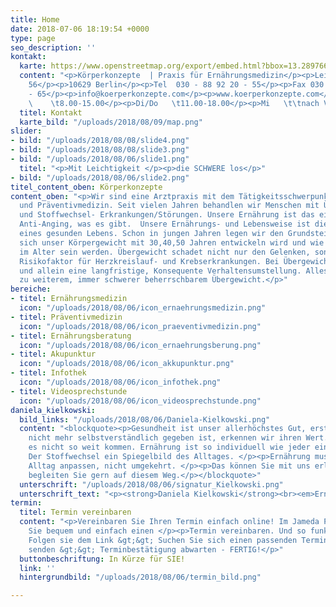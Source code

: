 ```yaml
---
title: Home
date: 2018-07-06 18:19:54 +0000
type: page
seo_description: ''
kontakt:
  karte: https://www.openstreetmap.org/export/embed.html?bbox=13.28976631164551%2C52.48967943654932%2C13.336114883422853%2C52.51316523643532&amp;layer=mapnik&amp;marker=52.50142390483136%2C13.31294059753418
  content: "<p>Körperkonzepte  | Praxis für Ernährungsmedizin</p><p>Leibnizstraße
    56</p><p>10629 Berlin</p><p>Tel  030 - 88 92 20 - 55</p><p>Fax 030 - 88 92 20
    - 65</p><p>info@koerperkonzepte.com</p><p>www.koerperkonzepte.com</p><p>Sprechzeiten:</p><p>Mo/Fr
    \    \t8.00-15.00</p><p>Di/Do   \t11.00-18.00</p><p>Mi   \t\tnach Vereinbarung</p>"
  titel: Kontakt
  karte_bild: "/uploads/2018/08/09/map.png"
slider:
- bild: "/uploads/2018/08/08/slide4.png"
- bild: "/uploads/2018/08/08/slide3.png"
- bild: "/uploads/2018/08/06/slide1.png"
  titel: "<p>Mit Leichtigkeit </p><p>die SCHWERE los</p>"
- bild: "/uploads/2018/08/06/slide2.png"
titel_content_oben: Körperkonzepte
content_oben: "<p>Wir sind eine Arztpraxis mit dem Tätigkeitsschwerpunkt Ernährungsmedizin
  und Präventivmedizin. Seit vielen Jahren behandlen wir Menschen mit Übergewicht
  und Stoffwechsel- Erkrankungen/Störungen. Unsere Ernährung ist das einzige wirksame
  Anti-Anging, was es gibt.  Unsere Ernährungs- und Lebensweise ist die Grundvoraussetzung
  eines gesunden Lebens. Schon in jungen Jahren legen wir den Grundstein dafür wie
  sich unser Körpergewicht mit 30,40,50 Jahren entwickeln wird und wie gesund wir
  im Alter sein werden. Übergewicht schadet nicht nur den Gelenken, sondern ist der
  Risikofaktor für Herzkreislauf- und Krebserkrankungen. Bei Übergewicht hilft einzig
  und allein eine langfristige, Konsequente Verhaltensumstellung. Alles andere führt
  zu weiterem, immer schwerer beherrschbarem Übergewicht.</p>"
bereiche:
- titel: Ernährungsmedizin
  icon: "/uploads/2018/08/06/icon_ernaehrungsmedizin.png"
- titel: Präventivmedizin
  icon: "/uploads/2018/08/06/icon_praeventivmedizin.png"
- titel: Ernährungsberatung
  icon: "/uploads/2018/08/06/icon_ernaehrungsberung.png"
- titel: Akupunktur
  icon: "/uploads/2018/08/06/icon_akkupunktur.png"
- titel: Infothek
  icon: "/uploads/2018/08/06/icon_infothek.png"
- titel: Videosprechstunde
  icon: "/uploads/2018/08/06/icon_videosprechstunde.png"
daniela_kielkowski:
  bild_links: "/uploads/2018/08/06/Daniela-Kielkowski.png"
  content: "<blockquote><p>Gesundheit ist unser allerhöchstes Gut, erst wenn sie uns
    nicht mehr selbstverständlich gegeben ist, erkennen wir ihren Wert. Lassen Sie
    es nicht so weit kommen. Ernährung ist so individuell wie jeder einzelne Mensch.
    Der Stoffwechsel ein Spiegelbild des Alltages. </p><p>Ernährung muss sich dem
    Alltag anpassen, nicht umgekehrt. </p><p>Das können Sie mit uns erlernen und verwirklichen.</p><p>Wir
    begleiten Sie gern auf diesem Weg.</p></blockquote>"
  unterschrift: "/uploads/2018/08/06/signatur_Kielkowski.png"
  unterschrift_text: "<p><strong>Daniela Kielkowski</strong><br><em>Ernährungsmedizinerin</em></p>"
termin:
  titel: Termin vereinbaren
  content: "<p>Vereinbaren Sie Ihren Termin einfach online! Im Jameda Portal können
    Sie bequem und einfach einen </p><p>Termin vereinbaren. Und so funktionierts:
    Folgen sie dem Link &gt;&gt; Suchen Sie sich einen passenden Termin &gt;&gt; Anfrage
    senden &gt;&gt; Terminbestätigung abwarten - FERTIG!</p>"
  buttonbeschriftung: In Kürze für SIE!
  link: ''
  hintergrundbild: "/uploads/2018/08/06/termin_bild.png"

---
```

